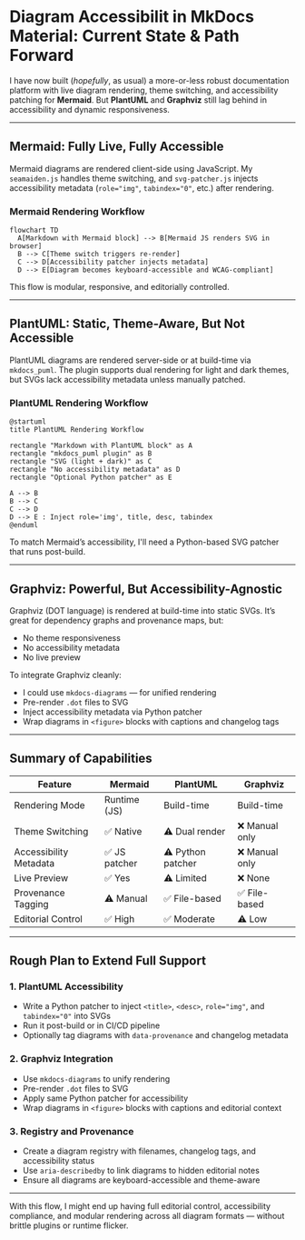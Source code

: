 # Diagram Accessibilit   in MkDocs Material: Current State & Path Forward

I have now built (*hopefully*, as usual) a more-or-less robust documentation platform with live diagram rendering, theme switching, and accessibility patching for **Mermaid**. But **PlantUML** and **Graphviz** still lag behind in accessibility and dynamic responsiveness.

---

## Mermaid: Fully Live, Fully Accessible

Mermaid diagrams are rendered client-side using JavaScript. My `seamaiden.js` handles theme switching, and `svg-patcher.js` injects accessibility metadata (`role="img"`, `tabindex="0"`, etc.) after rendering.

### Mermaid Rendering Workflow

```mermaid
flowchart TD
  A[Markdown with Mermaid block] --> B[Mermaid JS renders SVG in browser]
  B --> C[Theme switch triggers re-render]
  C --> D[Accessibility patcher injects metadata]
  D --> E[Diagram becomes keyboard-accessible and WCAG-compliant]
```

This flow is modular, responsive, and editorially controlled.

---

## PlantUML: Static, Theme-Aware, But Not Accessible

PlantUML diagrams are rendered server-side or at build-time via `mkdocs_puml`. The plugin supports dual rendering for light and dark themes, but SVGs lack accessibility metadata unless manually patched.

### PlantUML Rendering Workflow

```puml
@startuml
title PlantUML Rendering Workflow

rectangle "Markdown with PlantUML block" as A
rectangle "mkdocs_puml plugin" as B
rectangle "SVG (light + dark)" as C
rectangle "No accessibility metadata" as D
rectangle "Optional Python patcher" as E

A --> B
B --> C
C --> D
D --> E : Inject role='img', title, desc, tabindex
@enduml
```

To match Mermaid’s accessibility, I'll need a Python-based SVG patcher that runs post-build.

---

## Graphviz: Powerful, But Accessibility-Agnostic

Graphviz (DOT language) is rendered at build-time into static SVGs. It’s great for dependency graphs and provenance maps, but:

- No theme responsiveness
- No accessibility metadata
- No live preview

To integrate Graphviz cleanly:
- I could use `mkdocs-diagrams` — for unified rendering
- Pre-render `.dot` files to SVG
- Inject accessibility metadata via Python patcher
- Wrap diagrams in `<figure>` blocks with captions and changelog tags

---

## Summary of Capabilities

| Feature                      | Mermaid            | PlantUML           | Graphviz           |
|-----------------------------|--------------------|--------------------|--------------------|
| Rendering Mode              | Runtime (JS)       | Build-time         | Build-time         |
| Theme Switching             | ✅ Native           | ⚠️ Dual render      | ❌ Manual only      |
| Accessibility Metadata      | ✅ JS patcher       | ⚠️ Python patcher   | ❌ Manual only      |
| Live Preview                | ✅ Yes              | ⚠️ Limited          | ❌ None             |
| Provenance Tagging          | ⚠️ Manual           | ✅ File-based       | ✅ File-based       |
| Editorial Control           | ✅ High             | ✅ Moderate         | ⚠️ Low              |

---
## Rough Plan to Extend Full Support

### 1. **PlantUML Accessibility**
- Write a Python patcher to inject `<title>`, `<desc>`, `role="img"`, and `tabindex="0"` into SVGs
- Run it post-build or in CI/CD pipeline
- Optionally tag diagrams with `data-provenance` and changelog metadata

### 2. **Graphviz Integration**
- Use `mkdocs-diagrams` to unify rendering
- Pre-render `.dot` files to SVG
- Apply same Python patcher for accessibility
- Wrap diagrams in `<figure>` blocks with captions and editorial context

### 3. **Registry and Provenance**
- Create a diagram registry with filenames, changelog tags, and accessibility status
- Use `aria-describedby` to link diagrams to hidden editorial notes
- Ensure all diagrams are keyboard-accessible and theme-aware

---

With this flow, I might end up having full editorial control, accessibility compliance, and modular rendering across all diagram formats — without brittle plugins or runtime flicker.
